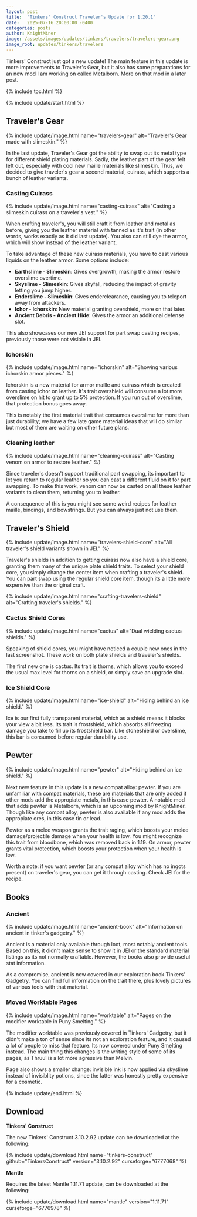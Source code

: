 ```yaml
---
layout: post
title:  "Tinkers' Construct Traveler's Update for 1.20.1"
date:   2025-07-16 20:00:00 -0400
categories: posts
author: KnightMiner
image: /assets/images/updates/tinkers/travelers/travelers-gear.png
image_root: updates/tinkers/travelers
---
```

Tinkers' Construct just got a new update! The main feature in this update is more improvements to Traveler's Gear, but it also has some preparations for an new mod I am working on called Metalborn. More on that mod in a later post.

{% include toc.html %}

{% include update/start.html %}

## Traveler's Gear

{% include update/image.html name="travelers-gear" alt="Traveler's Gear made with slimeskin." %}

In the last update, Traveler's Gear got the ability to swap out its metal type for different shield plating materials. Sadly, the leather part of the gear felt left out, especially with cool new maille materials like slimeskin. Thus, we decided to give traveler's gear a second material, cuirass, which supports a bunch of leather variants.

### Casting Cuirass

{% include update/image.html name="casting-cuirass" alt="Casting a slimeskin cuirass on a traveler's vest." %}

When crafting traveler's, you will still craft it from leather and metal as before, giving you the leather material with tanned as it's trait (in other words, works exactly as it did last update). You also can still dye the armor, which will show instead of the leather variant.

To take advantage of these new cuirass materials, you have to cast various liquids on the leather armor. Some options include:

* **Earthslime - Slimeskin**: Gives overgrowth, making the armor restore overslime overtime.
* **Skyslime - Slimeskin**: Gives skyfall, reducing the impact of gravity letting you jump higher.
* **Enderslime - Slimeskin**: Gives enderclearance, causing you to teleport away from attackers.
* **Ichor - Ichorskin**: New material granting overshield, more on that later.
* **Ancient Debris - Ancient Hide**: Gives the armor an additional defense slot.

This also showcases our new JEI support for part swap casting recipes, previously those were not visible in JEI.

### Ichorskin

{% include update/image.html name="ichorskin" alt="Showing various ichorskin armor pieces." %}

Ichorskin is a new material for armor maille and cuirass which is created from casting ichor on leather. It's trait overshield will consume a lot more overslime on hit to grant up to 5% protection. If you run out of overslime, that protection bonus goes away.

This is notably the first material trait that consumes overslime for more than just durability; we have a few late game material ideas that will do similar but most of them are waiting on other future plans.

### Cleaning leather

{% include update/image.html name="cleaning-cuirass" alt="Casting venom on armor to restore leather." %}

Since traveler's doesn't support traditional part swapping, its important to let you return to regular leather so you can cast a different fluid on it for part swapping. To make this work, venom can now be casted on all these leather variants to clean them, returning you to leather.

A consequence of this is you might see some weird recipes for leather maille, bindings, and bowstrings. But you can always just not use them.

## Traveler's Shield

{% include update/image.html name="travelers-shield-core" alt="All traveler's shield variants shown in JEI." %}

Traveler's shields in addition to getting cuirass now also have a shield core, granting them many of the unique plate shield traits. To select your shield core, you simply change the center item when crafting a traveler's shield. You can part swap using the regular shield core item, though its a little more expensive than the original craft.

{% include update/image.html name="crafting-travelers-shield" alt="Crafting traveler's shields." %}

### Cactus Shield Cores

{% include update/image.html name="cactus" alt="Dual wielding cactus shields." %}

Speaking of shield cores, you might have noticed a couple new ones in the last screenshot. These work on both plate shields and traveler's shields.

The first new one is cactus. Its trait is thorns, which allows you to exceed the usual max level for thorns on a shield, or simply save an upgrade slot.

### Ice Shield Core

{% include update/image.html name="ice-shield" alt="Hiding behind an ice shield." %}

Ice is our first fully transparent material, which as a shield means it blocks your view a bit less. Its trait is frostshield, which absorbs all freezing damage you take to fill up its frostshield bar. Like stoneshield or overslime, this bar is consumed before regular durability use.

## Pewter

{% include update/image.html name="pewter" alt="Hiding behind an ice shield." %}

Next new feature in this update is a new compat alloy: pewter. If you are unfamiliar with compat materials, these are materials that are only added if other mods add the appropiate metals, in this case pewter. A notable mod that adds pewter is Metalborn, which is an upcoming mod by KnightMiner. Though like any compat alloy, pewter is also available if any mod adds the appropiate ores, in this case tin or lead. 

Pewter as a melee weapon grants the trait raging, which boosts your melee damage/projectile damage when your health is low. You might recognize this trait from bloodbone, which was removed back in 1.19. On armor, pewter grants vital protection, which boosts your protection when your health is low. 

Worth a note: if you want pewter (or any compat alloy which has no ingots present) on traveler's gear, you can get it through casting. Check JEI for the recipe.

## Books

### Ancient

{% include update/image.html name="ancient-book" alt="Information on ancient in tinker's gadgetry." %}

Ancient is a material only available through loot, most notably ancient tools. Based on this, it didn't make sense to show it in JEI or the standard material listings as its not normally craftable. However, the books also provide useful stat information.

As a compromise, ancient is now covered in our exploration book Tinkers' Gadgetry. You can find full information on the trait there, plus lovely pictures of various tools with that material.

### Moved Worktable Pages

{% include update/image.html name="worktable" alt="Pages on the modifier worktable in Puny Smelting." %}

The modifier worktable was previously covered in Tinkers' Gadgetry, but it didn't make a ton of sense since its not an exploration feature, and it caused a lot of people to miss that feature. Its now covered under Puny Smelting instead. The main thing this changes is the writing style of some of its pages, as Thruul is a lot more agressive than Melvin.

Page also shows a smaller change: invisible ink is now applied via skyslime instead of invisiblity potions, since the latter was honestly pretty expensive for a cosmetic.

{% include update/end.html %}

## Download

**Tinkers' Construct**

The new Tinkers' Construct 3.10.2.92 update can be downloaded at the following:

{% include update/download.html name="tinkers-construct" github="TinkersConstruct" version="3.10.2.92" curseforge="6777068" %}

**Mantle**

Requires the latest Mantle 1.11.71 update, can be downloaded at the following:

{% include update/download.html name="mantle" version="1.11.71" curseforge="6776978" %}
